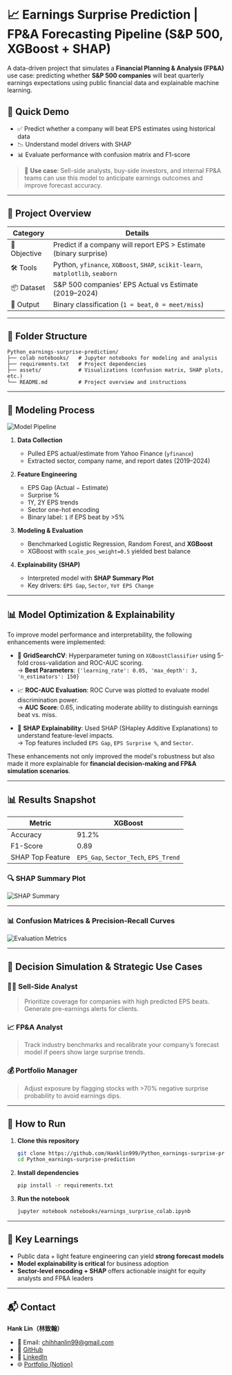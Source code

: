 # 📈 Earnings Surprise Prediction | FP&A Forecasting Pipeline (S&P 500, XGBoost + SHAP)

A data-driven project that simulates a **Financial Planning & Analysis (FP&A)** use case: predicting whether **S&P 500 companies** will beat quarterly earnings expectations using public financial data and explainable machine learning.

## 🚀 Quick Demo

- ✅ Predict whether a company will beat EPS estimates using historical data
- 📉 Understand model drivers with SHAP
- 📊 Evaluate performance with confusion matrix and F1-score

> 🧠 **Use case**: Sell-side analysts, buy-side investors, and internal FP&A teams can use this model to anticipate earnings outcomes and improve forecast accuracy.

---

## 🧭 Project Overview

| Category | Details |
|----------|---------|
| 🎯 Objective | Predict if a company will report EPS > Estimate (binary surprise) |
| 🛠 Tools | Python, `yfinance`, `XGBoost`, `SHAP`, `scikit-learn`, `matplotlib`, `seaborn` |
| 📦 Dataset | S&P 500 companies' EPS Actual vs Estimate (2019–2024) |
| 📍 Output | Binary classification (`1 = beat`, `0 = meet/miss`) |

---

## 📂 Folder Structure
```
Python_earnings-surprise-prediction/
├── colab notebooks/   # Jupyter notebooks for modeling and analysis
├── requirements.txt   # Project dependencies
├── assets/            # Visualizations (confusion matrix, SHAP plots, etc.)
└── README.md          # Project overview and instructions 
```
---

## 🧮 Modeling Process

![Model Pipeline](assets/model_pipeline_diagram.png)

1. **Data Collection**
   - Pulled EPS actual/estimate from Yahoo Finance (`yfinance`)
   - Extracted sector, company name, and report dates (2019–2024)

2. **Feature Engineering**
   - EPS Gap (Actual − Estimate)
   - Surprise %
   - 1Y, 2Y EPS trends
   - Sector one-hot encoding
   - Binary label: `1` if EPS beat by >5%

3. **Modeling & Evaluation**
   - Benchmarked Logistic Regression, Random Forest, and **XGBoost**
   - XGBoost with `scale_pos_weight=0.5` yielded best balance

4. **Explainability (SHAP)**
   - Interpreted model with **SHAP Summary Plot**
   - Key drivers: `EPS Gap`, `Sector`, `YoY EPS Change`

---

## 📊 Model Optimization & Explainability

To improve model performance and interpretability, the following enhancements were implemented:

- 🔧 **GridSearchCV**: Hyperparameter tuning on `XGBoostClassifier` using 5-fold cross-validation and ROC-AUC scoring.  
  → **Best Parameters**: `{'learning_rate': 0.05, 'max_depth': 3, 'n_estimators': 150}`

- 📈 **ROC-AUC Evaluation**: ROC Curve was plotted to evaluate model discrimination power.  
  → **AUC Score**: 0.65, indicating moderate ability to distinguish earnings beat vs. miss.

- 🧠 **SHAP Explainability**: Used SHAP (SHapley Additive Explanations) to understand feature-level impacts.  
  → Top features included `EPS Gap`, `EPS Surprise %`, and `Sector`.

These enhancements not only improved the model's robustness but also made it more explainable for **financial decision-making and FP&A simulation scenarios**.


---



## 📊 Results Snapshot

| Metric | XGBoost |
|--------|---------|
| Accuracy | 91.2% |
| F1-Score | 0.89 |
| SHAP Top Feature | `EPS_Gap`, `Sector_Tech`, `EPS_Trend` |

### 🔍 SHAP Summary Plot

![SHAP Summary](assets/shap_sector_plot.png)

---

### 📊 Confusion Matrices & Precision-Recall Curves

![Evaluation Metrics](assets/confusion_matrix.png)

---

## 🎯 Decision Simulation & Strategic Use Cases

### 👩‍💼 Sell-Side Analyst
> Prioritize coverage for companies with high predicted EPS beats. Generate pre-earnings alerts for clients.

### 📈 FP&A Analyst
> Track industry benchmarks and recalibrate your company’s forecast model if peers show large surprise trends.

### 💰 Portfolio Manager
> Adjust exposure by flagging stocks with >70% negative surprise probability to avoid earnings dips.

---

## 🚀 How to Run

1. **Clone this repository**
   ```bash
   git clone https://github.com/Hanklin999/Python_earnings-surprise-prediction.git
   cd Python_earnings-surprise-prediction

2. **Install dependencies**
   ```bash
   pip install -r requirements.txt

3. **Run the notebook**
   ```bash
   jupyter notebook notebooks/earnings_surprise_colab.ipynb

---

## 🧠 Key Learnings

- Public data + light feature engineering can yield **strong forecast models**
- **Model explainability is critical** for business adoption
- **Sector-level encoding + SHAP** offers actionable insight for equity analysts and FP&A leaders

---

## 📬 Contact

**Hank Lin（林致翰）**

- 📧 Email: [chihhanlin99@gmail.com](mailto:chihhanlin99@gmail.com)  
- 🔗 [GitHub](https://github.com/Hanklin999)  
- 🔗 [LinkedIn](https://www.linkedin.com/in/hank-lin-a05189181/)  
- 🌐 [Portfolio (Notion)](https://four-elbow-906.notion.site/Personal-Project-Python-Earnings-Forecast-ML-208d839e9e7e8019aeb9e705ac9e0cc8?pvs=74)

